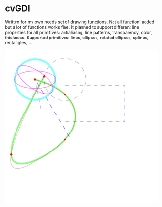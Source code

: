 # cvGDI

Written for my own needs set of drawing functions.
Not all functionl added but a lot of functions works fine.
It planned to support different line properties for all primitives: antialiasng, line patterns, transparency, color, thickness.
Supported primitives: lines, ellipses, rotated ellipses, splines, rectangles, ...

![Sceenshot](https://github.com/Smorodov/cvGDI/blob/master/screenshot/cvGDI.png "Sceenshot")
